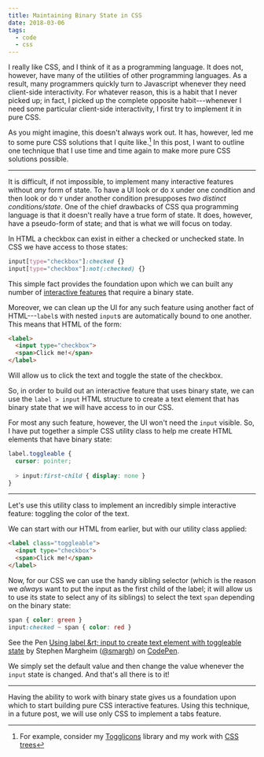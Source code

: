 ```yaml
---
title: Maintaining Binary State in CSS
date: 2018-03-06
tags:
  - code
  - css
---
```


I really like CSS, and I think of it as a programming language. It does not, however, have many of the utilities of other programming languages. As a result, many programmers quickly turn to Javascript whenever they need client-side interactivity. For whatever reason, this is a habit that I never picked up; in fact, I picked up the complete opposite habit---whenever I need some particular client-side interactivity, I first try to implement it in pure CSS.

As you might imagine, this doesn't always work out. It has, however, led me to some pure CSS solutions that I quite like.[^1] In this post, I want to outline one technique that I use time and time again to make more pure CSS solutions possible.

<!--/summary-->

- - -

It is difficult, if not impossible, to implement many interactive features without _any_ form of state. To have a UI look or do `X` under one condition and then look or do `Y` under another condition presupposes _two distinct conditions/state_. One of the chief drawbacks of CSS qua programming language is that it doesn't really have a true form of state. It does, however, have a pseudo-form of state; and that is what we will focus on today.

In HTML a checkbox can exist in either a checked or unchecked state. In CSS we have access to those states:

~~~scss
input[type="checkbox"]:checked {}
input[type="checkbox"]:not(:checked) {}
~~~

This simple fact provides the foundation upon which we can built any number of [interactive features](https://css-tricks.com/the-checkbox-hack/) that require a binary state.

Moreover, we can clean up the UI for any such feature using another fact of HTML---`label`s with nested `input`s are automatically bound to one another. This means that HTML of the form:

~~~html
<label>
  <input type="checkbox">
  <span>Click me!</span>
</label>
~~~

Will allow us to click the text and toggle the state of the checkbox.

So, in order to build out an interactive feature that uses binary state, we can use the `label > input` HTML structure to create a text element that has binary state that we will have access to in our CSS.

For most any such feature, however, the UI won't need the `input` visible. So, I have put together a simple CSS utility class to help me create HTML elements that have binary state:

~~~scss
label.toggleable {
  cursor: pointer;
  
  > input:first-child { display: none }
}
~~~

- - -

Let's use this utility class to implement an incredibly simple interactive feature: toggling the color of the text.

We can start with our HTML from earlier, but with our utility class applied:

~~~html
<label class="toggleable">
  <input type="checkbox">
  <span>Click me!</span>
</label>
~~~

Now, for our CSS we can use the handy sibling selector (which is the reason we _always_ want to put the input as the first child of the label; it will allow us to use its state to select any of its siblings) to select the text `span` depending on the binary state:

~~~scss
span { color: green }
input:checked ~ span { color: red }
~~~

<p data-height="261" data-theme-id="0" data-slug-hash="QQeyqz" data-default-tab="css,result" data-user="smargh" data-embed-version="2" data-pen-title="Using label > input to create text element with toggleable state" class="codepen">See the Pen <a href="https://codepen.io/smargh/pen/QQeyqz/">Using label &rt; input to create text element with toggleable state</a> by Stephen Margheim (<a href="https://codepen.io/smargh">@smargh</a>) on <a href="https://codepen.io">CodePen</a>.</p>
<script async src="https://static.codepen.io/assets/embed/ei.js"></script>

We simply set the default value and then change the value whenever the `input` state is changed. And that's all there is to it!

- - -

Having the ability to work with binary state gives us a foundation upon which to start building pure CSS interactive features. Using this technique, in a future post, we will use only CSS to implement a tabs feature.

[^1]: For example, consider my [Togglicons](http://fractaledmind.com/projects/togglicons/) library and my work with [CSS trees](http://fractaledmind.com/articles/css-tree/)
